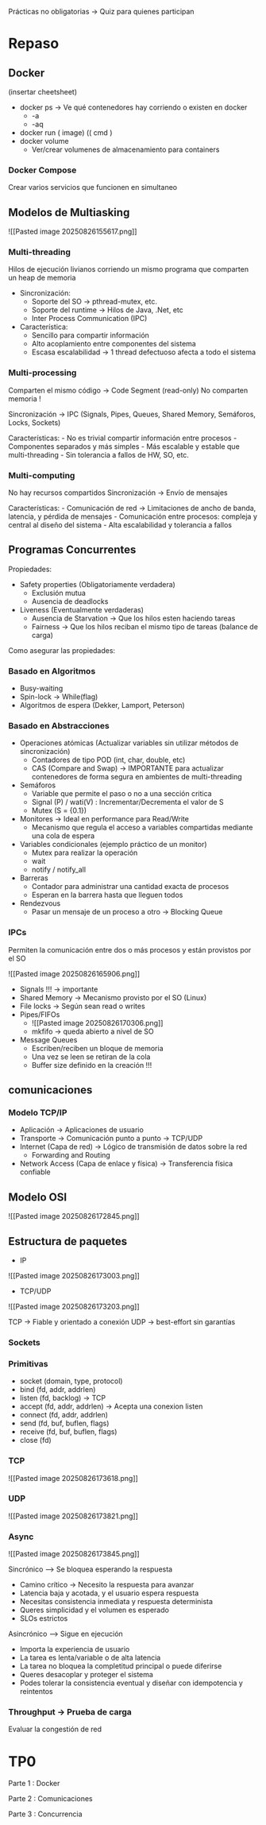 
Prácticas no obligatorias -> Quiz para quienes participan

# Repaso
## Docker


(insertar cheetsheet)

- docker ps -> Ve qué contenedores hay corriendo o existen en docker
	- -a
	- -aq
- docker run ( image) (( cmd )
- docker volume
	- Ver/crear volumenes de almacenamiento para containers
 
### Docker Compose 

Crear varios servicios que funcionen en simultaneo

## Modelos de Multiasking

![[Pasted image 20250826155617.png]]

### Multi-threading

Hilos de ejecución livianos corriendo un mismo programa que comparten un heap de memoria

- Sincronización:
	- Soporte del SO -> pthread-mutex, etc.
	- Soporte del runtime -> Hilos de Java, .Net, etc
	- Inter Process Communication (IPC)
- Característica:
	- Sencillo para compartir información
	- Alto acoplamiento entre componentes del sistema
	- Escasa escalabilidad -> 1 thread defectuoso afecta a todo el sistema 
### Multi-processing

Comparten el mismo código -> Code Segment (read-only)
No comparten memoria !

Sincronización -> IPC (Signals, Pipes, Queues, Shared Memory, Semáforos, Locks, Sockets)

Características:
	-  No es trivial compartir información entre procesos
	- Componentes separados y más simples
	- Más escalable y estable que multi-threading
	- Sin tolerancia a fallos de HW, SO, etc.
### Multi-computing

No hay recursos compartidos
Sincronización -> Envío de mensajes

Características:
	- Comunicación de red -> Limitaciones de ancho de banda, latencia, y pérdida de mensajes
	- Comunicación entre procesos: compleja y central al diseño del sistema
	- Alta escalabilidad y tolerancia a fallos

## Programas Concurrentes

Propiedades:

- Safety properties (Obligatoriamente verdadera)
	- Exclusión mutua
	- Ausencia de deadlocks
- Liveness (Eventualmente verdaderas)
	-  Ausencia de Starvation -> Que los hilos esten haciendo tareas
	- Fairness -> Que los hilos reciban el mismo tipo de tareas (balance de carga)

Como asegurar las propiedades:
### Basado en Algoritmos

- Busy-waiting
- Spin-lock -> While(flag)
- Algoritmos de espera (Dekker, Lamport, Peterson) 
### Basado en Abstracciones
- Operaciones atómicas (Actualizar variables sin utilizar métodos de sincronización)
	- Contadores de tipo POD (int, char, double, etc)
	- CAS (Compare and Swap) -> IMPORTANTE para actualizar contenedores de forma segura en ambientes de multi-threading
- Semáforos
	- Variable que permite el paso o no a una sección critica
	- Signal (P) / wati(V) : Incrementar/Decrementa el valor de S
	- Mutex (S = {0.1})
- Monitores -> Ideal en performance para Read/Write
	- Mecanismo que regula el acceso a variables compartidas mediante una cola de espera
- Variables condicionales (ejemplo práctico de un monitor)
	- Mutex para realizar la operación
	- wait 
	- notify / notify_all
- Barreras 
	- Contador para administrar una cantidad exacta de procesos
	- Esperan en la barrera hasta que lleguen todos
- Rendezvous
	- Pasar un mensaje de un proceso a otro -> Blocking Queue

### IPCs

Permiten la comunicación entre dos o más procesos y están provistos por el SO

![[Pasted image 20250826165906.png]]


- Signals !!! -> importante
- Shared Memory -> Mecanismo provisto por el SO (Linux)
- File locks -> Según sean read o writes
- Pipes/FIFOs
	- ![[Pasted image 20250826170306.png]]
	- mkfifo -> queda abierto a nivel de SO
- Message Queues
	- Escriben/reciben un bloque de memoria
	- Una vez se leen se retiran de la cola
	- Buffer size definido en la creación !!!


## comunicaciones

### Modelo TCP/IP

- Aplicación -> Aplicaciones de usuario 
- Transporte -> Comunicación punto a punto -> TCP/UDP
- Internet (Capa de red) -> Lógico de transmisión de datos sobre la red
	- Forwarding and Routing
- Network Access (Capa de enlace y física) -> Transferencia física confiable

## Modelo OSI

![[Pasted image 20250826172845.png]]

## Estructura de paquetes

- IP

![[Pasted image 20250826173003.png]]

- TCP/UDP

![[Pasted image 20250826173203.png]]

TCP -> Fiable y orientado a conexión
UDP -> best-effort sin garantías


### Sockets

### Primitivas

- socket (domain, type, protocol)
- bind (fd, addr, addrlen)
- listen (fd, backlog) -> TCP
- accept (fd, addr, addrlen) -> Acepta una conexion listen
- connect (fd, addr, addrlen) 
- send (fd, buf, buflen, flags) 
- receive (fd, buf, buflen, flags)
- close (fd)
### TCP
![[Pasted image 20250826173618.png]]

### UDP

![[Pasted image 20250826173821.png]]

### Async

![[Pasted image 20250826173845.png]]

Sincrónico --> Se bloquea esperando la respuesta
- Camino crítico -> Necesito la respuesta para avanzar
- Latencia baja y acotada, y el usuario espera respuesta 
- Necesitas consistencia inmediata y respuesta determinista 
- Queres simplicidad y el volumen es esperado 
- SLOs estrictos

Asincrónico --> Sigue en ejecución
- Importa la experiencia de usuario
- La tarea es lenta/variable o de alta latencia 
- La tarea no bloquea la completitud principal o puede diferirse 
- Queres desacoplar y proteger el sistema 
- Podes tolerar la consistencia eventual y diseñar con idempotencia y reintentos 

### Throughput -> Prueba de carga

Evaluar la congestión de red


# TP0

Parte 1 :  Docker

Parte 2 : Comunicaciones

Parte 3 : Concurrencia